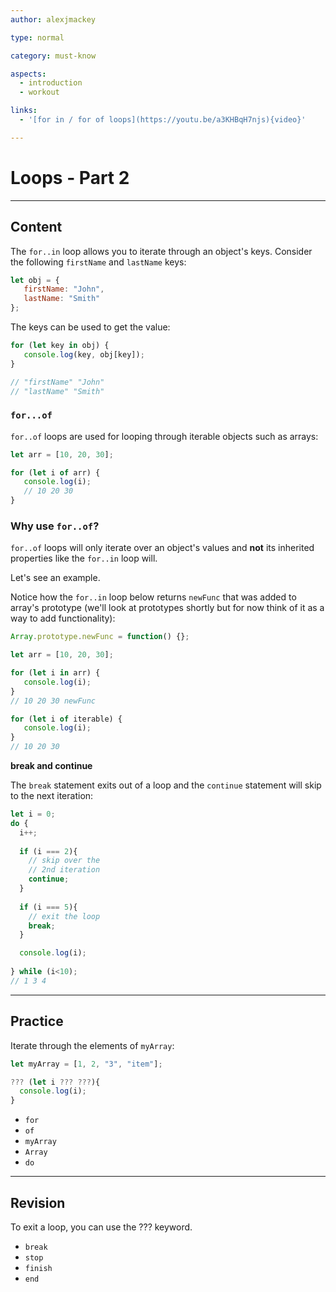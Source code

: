 ```yaml
---
author: alexjmackey

type: normal

category: must-know

aspects:
  - introduction
  - workout

links:
  - '[for in / for of loops](https://youtu.be/a3KHBqH7njs){video}'

---
```


# Loops - Part 2

---
## Content

The `for..in` loop allows you to iterate through an object's keys. Consider the following `firstName` and `lastName` keys:

```javascript
let obj = {
   firstName: "John",
   lastName: "Smith"
};
```

The keys can be used to get the value:

```javascript
for (let key in obj) {
   console.log(key, obj[key]);
}

// "firstName" "John"
// "lastName" "Smith"
```

### `for...of`

`for..of` loops are used for looping through iterable objects such as arrays:

```javascript
let arr = [10, 20, 30];

for (let i of arr) {
   console.log(i); 
   // 10 20 30
}
```

### Why use `for..of`?

`for..of` loops will only iterate over an object's values and **not** its inherited properties like the `for..in` loop will.

Let's see an example. 

Notice how the `for..in` loop below returns `newFunc` that was added to array's prototype (we'll look at prototypes shortly but for now think of it as a way to add functionality):

```javascript
Array.prototype.newFunc = function() {};

let arr = [10, 20, 30];

for (let i in arr) {
   console.log(i); 
}
// 10 20 30 newFunc

for (let i of iterable) {
   console.log(i);
}
// 10 20 30

```

**break and continue**

The `break` statement exits out of a loop and the `continue` statement will skip to the next iteration:

```javascript
let i = 0;
do {
  i++;
  
  if (i === 2){
    // skip over the 
    // 2nd iteration
    continue;
  }
  
  if (i === 5){
    // exit the loop
    break;
  }

  console.log(i);
  
} while (i<10);
// 1 3 4

```

---
## Practice

Iterate through the elements of `myArray`:

```javascript
let myArray = [1, 2, "3", "item"];

??? (let i ??? ???){
  console.log(i);
}
```

* `for`
* `of`
* `myArray`
* `Array`
* `do`

---
## Revision

To exit a loop, you can use the ??? keyword.


* `break`
* `stop`
* `finish`
* `end`
 
